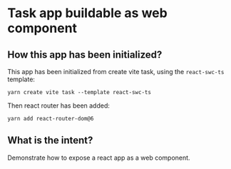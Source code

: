 # Task app buildable as web component

## How this app has been initialized?

This app has been initialized from create vite task, using the `react-swc-ts` template:
```shell
yarn create vite task --template react-swc-ts
```

Then react router has been added:
```
yarn add react-router-dom@6
```

## What is the intent?

Demonstrate how to expose a react app as a web component.